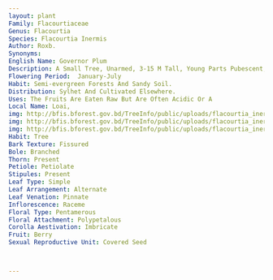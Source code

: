 ```yaml
---
layout: plant
Family: Flacourtiaceae
Genus: Flacourtia
Species: Flacourtia Inermis
Author: Roxb.
Synonyms: 
English Name: Governor Plum
Description: A Small Tree, Unarmed, 3-15 M Tall, Young Parts Pubescent, Bark Brownish Or Grey, Smooth. Leaves 8-25 Ã— 4.0-12.5 Cm, Ovate Or Oblong-lanceolate, Acute Or Acuminate At The Base, Coarsely Crenate, Glossy Above, Petioles 0.8-1.2 Cm Long, Pubescent. Flowers Bisexual In Short Fascicled Pubescent Racemes, 1.0-1.5 Cm Long, Pedicels 4-10 Mm Long, Bracts Small, Deciduous. Sepals 4-5, Broadly Ovate, 2.0-2.5 Ã— 1.5 Mm, Pubescent Or Glabrous. Stamens 15-25, Disk Fleshy, 6 To 8-lobed. Ovary Ovoid, Styles 4-5, Stigmas Discoid Or Cuneate, Bilobed. Fruits Reddish Or Pink To Cherry Red, Globose, 2.0-2.5 Cm In Diameter, Usually WithRemnants Persistent Style. Seeds 8-10, Compressed, Ovoid, About 6 Mm Wide.
Flowering Period:  January-July
Habit: Semi-evergreen Forests And Sandy Soil.
Distribution: Sylhet And Cultivated Elsewhere.
Uses: The Fruits Are Eaten Raw But Are Often Acidic Or A
Local Name: Loai, 
img: http://bfis.bforest.gov.bd/TreeInfo/public/uploads/flacourtia_inermis.jpg
img: http://bfis.bforest.gov.bd/TreeInfo/public/uploads/flacourtia_inermis1.jpg
img: http://bfis.bforest.gov.bd/TreeInfo/public/uploads/flacourtia_inermis2.jpg
Habit: Tree
Bark Texture: Fissured
Bole: Branched
Thorn: Present
Petiole: Petiolate
Stipules: Present
Leaf Type: Simple
Leaf Arrangement: Alternate
Leaf Venation: Pinnate
Inflorescence: Raceme
Floral Type: Pentamerous
Floral Attachment: Polypetalous
Corolla Aestivation: Imbricate
Fruit: Berry
Sexual Reproductive Unit: Covered Seed



---
```


